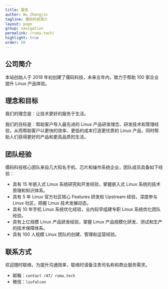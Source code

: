```yaml
---
title: 服务
author: Wu Zhangjin
tagline: 儒码科技简介
layout: page
group: navigation
permalink: /ruma.tech/
highlight: true
order: 50
---
```


## 公司简介

本站创始人于 2019 年初创建了儒码科技，未来五年内，致力于帮助 100 家企业提升 Linux 产品体验。

## 理念和目标

我们的理念是：让技术更好的服务于生活。

我们的目标是：帮助客户导入最先进的 Linux 产品研发理念、研发技术和管理经验，从而帮助客户以更快的效率、更低的成本打造更优质的 Linux 产品，同时帮助人们获得更好的产品和更高品质的生活。

## 团队经验

儒码科技核心团队来自几大知名手机、芯片和操作系统企业，团队成员具备如下经验：

* 具有 15 年嵌入式 Linux 系统研究和开发经验，掌握嵌入式 Linux 系统的技术原理和知识体系。
* 具有 5 年 Linux 官方社区核心 Features 研发和 Upstream 经验，深度参与 Linux 社区，把握 Linux 技术发展动态。
* 具有 10 年手机 Linux 系统优化经验，业内较早组建专职 Linux 系统优化团队经验。
* 具有上亿规模 Linux 产品研发经验，掌握 Linux 产品规模化研发、测试和生产的技术保障体系。
* 具有 100 人规模 Linux 团队的创建、管理和运营经验。

## 联系方式

欢迎随时联络，为提升沟通效率，联络时请备注贵司名称和商业服务需求。

* 邮箱：`contact /AT/ ruma.tech`
* 微信：`lzufalcon`
